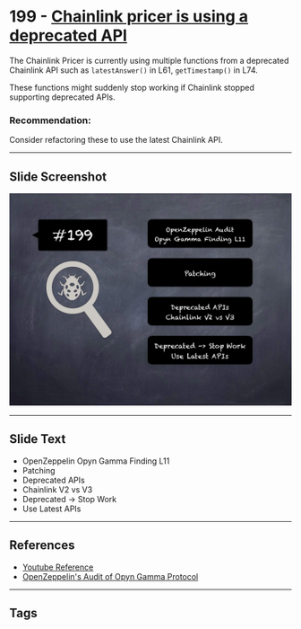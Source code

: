 
# 199 - [Chainlink pricer is using a deprecated API](./Chainlink%20pricer%20is%20using%20a%20deprecated%20API.md)

The Chainlink Pricer is currently using multiple functions from a deprecated Chainlink API such as `latestAnswer()` in L61, `getTimestamp()` in L74. 

These functions might suddenly stop working if Chainlink stopped supporting deprecated APIs.

### Recommendation:
Consider refactoring these to use the latest Chainlink API.
___
## Slide Screenshot
![199.jpg](../../images/8.%20Audit%20Findings%20201/199.jpg)
___
## Slide Text
- OpenZeppelin Opyn Gamma Finding L11
- Patching
- Deprecated APIs
- Chainlink V2 vs V3
- Deprecated -> Stop Work
- Use Latest APIs
___
## References
- [Youtube Reference](https://youtu.be/0J7KI4WGd0Q?t=1020)
- [OpenZeppelin's Audit of Opyn Gamma Protocol](https://blog.openzeppelin.com/opyn-gamma-protocol-audit/)
___
## Tags
